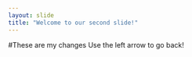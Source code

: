 ```yaml
---
layout: slide
title: "Welcome to our second slide!"
---
```

#These are my changes
Use the left arrow to go back!
